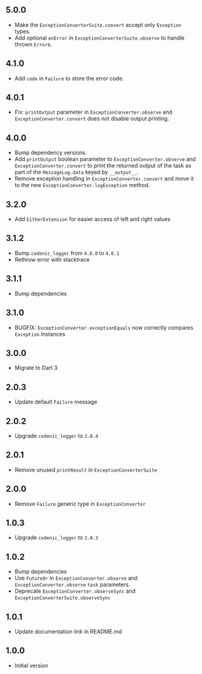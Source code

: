 ## 5.0.0
- Make the `ExceptionConverterSuite.convert` accept only `Exception` types.
- Add optional `onError` in `ExceptionConverterSuite.observe` to handle thrown `Error`s.

## 4.1.0
- Add `code` in `Failure` to store the error code.

## 4.0.1
- Fix: `printOutput` parameter in `ExceptionConverter.observe` and 
`ExceptionConverter.convert` does not disable output printing.

## 4.0.0
- Bump dependency versions.
- Add `printOutput` boolean parameter to `ExceptionConverter.observe` and `ExceptionConverter.convert` to print the returned output of the task as part of the `MessageLog.data` keyed by `__output__`.
- Remove exception handling in `ExceptionConverter.convert` and move it to the new
  `ExceptionConverter.logException` method.

## 3.2.0
- Add `EitherExtension` for easier access of left and right values

## 3.1.2
- Bump `codenic_logger` from `4.0.0` to `4.0.1`
- Rethrow error with stacktrace

## 3.1.1
- Bump dependencies

## 3.1.0
- BUGFIX: `ExceptionConverter.exceptionEquals` now correctly compares `Exception` instances

## 3.0.0
- Migrate to Dart 3

## 2.0.3
- Update default `Failure` message

## 2.0.2
- Upgrade `codenic_logger` to `2.0.4`

## 2.0.1
- Remove unused `printResult` in `ExceptionConverterSuite`

## 2.0.0
- Remove `Failure` generic type in `ExceptionConverter`

## 1.0.3
- Upgrade `codenic_logger` to `2.0.3`

## 1.0.2
- Bump dependencies
- Use `FutureOr` in `ExceptionConverter.observe` and `ExceptionConverter.observe` `task` parameters.
- Deprecate `ExceptionConverter.observeSync` and `ExceptionConverterSuite.observeSync`

## 1.0.1
- Update documentation link in README.md

## 1.0.0
- Initial version